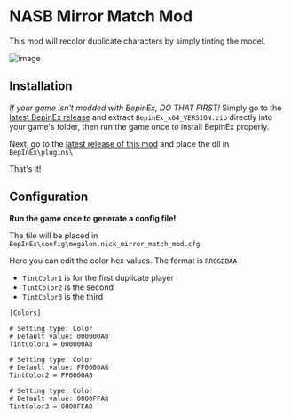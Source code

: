 # NASB Mirror Match Mod

This mod will recolor duplicate characters by simply tinting the model.

![image](https://user-images.githubusercontent.com/27714637/136114407-1abdd8ac-16f8-4d5f-8159-93a650315cec.png)


## Installation

*If your game isn't modded with BepinEx, DO THAT FIRST!*
Simply go to the [latest BepinEx release](https://github.com/BepInEx/BepInEx/releases) and extract `BepinEx_x64_VERSION.zip` directly into your game's folder, then run the game once to install BepinEx properly.

Next, go to the [latest release of this mod](https://github.com/megalon/nick-mirror-match-mod/releases/latest) and place the dll in `BepInEx\plugins\`

That's it!

## Configuration

**Run the game once to generate a config file!**

The file will be placed in
`BepInEx\config\megalon.nick_mirror_match_mod.cfg`

Here you can edit the color hex values.
The format is `RRGGBBAA`

* `TintColor1` is for the first duplicate player
* `TintColor2` is the second
* `TintColor3` is the third

```
[Colors]

# Setting type: Color
# Default value: 000000A8
TintColor1 = 000000A8

# Setting type: Color
# Default value: FF0000A8
TintColor2 = FF0000A8

# Setting type: Color
# Default value: 0000FFA8
TintColor3 = 0000FFA8
```
